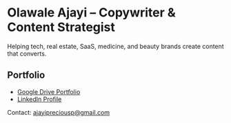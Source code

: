 # Olawale Ajayi – Copywriter & Content Strategist
Helping tech, real estate, SaaS, medicine, and beauty brands create content that converts.

## Portfolio
- [Google Drive Portfolio](https://drive.google.com/drive/folders/1QrFGUCjw7DxPsuMufFHRsB6tc9iz1Ao1?usp=drive_link)
- [LinkedIn Profile](https://www.linkedin.com/in/javablack)

Contact: ajayipreciousp@gmail.com
